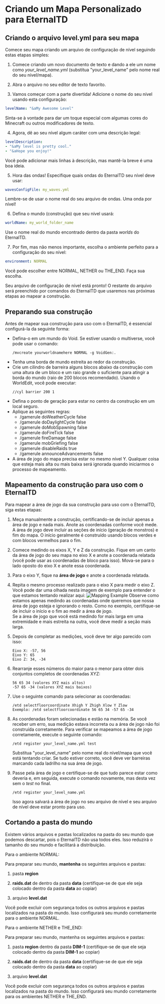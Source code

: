# Criando um Mapa Personalizado para EternalTD

## Criando o arquivo level.yml para seu mapa

Comece seu mapa criando um arquivo de configuração de nível seguindo estas etapas simples:

1. Comece criando um novo documento de texto e dando a ele um nome como *your_level_name.yml* (substitua "your_level_name" pelo nome real do seu nível/mapa).

2. Abra o arquivo no seu editor de texto favorito.

3. Vamos começar com a parte divertida! Adicione o nome do seu nível usando esta configuração:
```yaml
levelName: "&aMy Awesome Level"
```
Sinta-se à vontade para dar um toque especial com algumas cores do Minecraft ou outros modificadores de texto.

4. Agora, dê ao seu nível algum caráter com uma descrição legal:
```yaml
levelDescription:
- "&aMy level is pretty cool."
- "&aHope you enjoy!"
```
Você pode adicionar mais linhas à descrição, mas mantê-la breve é uma boa ideia.

5. Hora das ondas! Especifique quais ondas do EternalTD seu nível deve usar:
```yaml
wavesConfigFile: my_waves.yml
```
Lembre-se de usar o nome real do seu arquivo de ondas. Uma onda por nível!

6. Defina o mundo (construção) que seu nível usará:
```yaml
worldName: my_world_folder_name
```
Use o nome real do mundo encontrado dentro da pasta *worlds* do EternalTD.

7. Por fim, mas não menos importante, escolha o ambiente perfeito para a configuração do seu nível:
```yaml
environment: NORMAL
```
Você pode escolher entre NORMAL, NETHER ou THE_END. Faça sua escolha.

Seu arquivo de configuração de nível está pronto! O restante do arquivo será preenchido por comandos do EternalTD que usaremos nas próximas etapas ao mapear a construção.

## Preparando sua construção
Antes de mapear sua construção para uso com o EternalTD, é essencial configurá-la da seguinte forma:

- Defina-o em um mundo do Void. Se estiver usando o multiverse, você pode usar o comando:
  ```
  /mvcreate yourworldnamehere NORMAL -g VoidGen:.
  ```
- Tenha uma borda de mundo estreita ao redor da construção.
- Crie um cilindro de barreira alguns blocos abaixo da construção com uma altura de um bloco e um raio grande o suficiente para atingir a borda do mundo (raio de 200 blocos recomendado). Usando o WorldEdit, você pode executar:
  ```
  //cyl barrier 200 1
  ```
- Defina o ponto de geração para estar no centro da construção em um local seguro.
- Aplique as seguintes regras:
    - /gamerule doWeatherCycle false
    - /gamerule doDaylightCycle false
    - /gamerule doMobSpawning false
    - /gamerule doFireTick false
    - /gamerule fireDamage false
    - /gamerule mobGriefing false
    - /gamerule disableRaids true
    - /gamerule announceAdvancements false
- A área de jogo do mapa precisa estar no mesmo nível Y. Qualquer coisa que esteja mais alta ou mais baixa será ignorada quando iniciarmos o processo de mapeamento.

## Mapeamento da construção para uso com o EternalTD
Para mapear a área de jogo da sua construção para uso com o EternalTD, siga estas etapas:

1. Meça manualmente a construção, certificando-se de incluir apenas a área de jogo e nada mais. Anote as coordenadas conforme você mede.
<br>A área de jogo deve incluir as seções de início (geração de monstros) e fim do mapa. O início geralmente é construído usando blocos verdes e com blocos vermelhos para o fim.


2. Comece medindo os eixos X, Y e Z da construção. Fique em um canto da área de jogo do seu mapa no eixo X e anote a coordenada relatada (você pode usar as coordenadas de bloco para isso). Mova-se para o lado oposto do eixo X e anote essa coordenada.


3. Para o eixo Y, fique na **área de jogo** e anote a coordenada relatada.


4. Repita o mesmo processo realizado para o eixo X para medir o eixo Z. Você pode dar uma olhada nesta imagem de exemplo para entender o que estamos tentando realizar aqui:
   ![Mapping Example](https://i.imgur.com/IZfh2Nt.jpeg)
   Observe como estamos apenas medindo as coordenadas onde queremos que nossa área de jogo esteja e ignorando o resto. Como no exemplo, certifique-se de incluir o início e o fim ao medir a área de jogo. <br>Se a área de jogo que você está medindo for mais larga em uma extremidade e mais estreita na outra, você deve medir a seção mais larga.


5. Depois de completar as medições, você deve ter algo parecido com isso:
   ```
   Eixo X: -57, 56
   Eixo Y: 65
   Eixo Z: 34, -34
   ```

6. Rearranje esses números do maior para o menor para obter dois conjuntos completos de coordenadas XYZ:
   ```
   56 65 34 (valores XYZ mais altos)
   -57 65 -34 (valores XYZ mais baixos)
   ```

7. Use o seguinte comando para selecionar as coordenadas:
   ```
   /etd selectfloorcoordinate Xhigh Y Zhigh Xlow Y Zlow
   Exemplo: /etd selectfloorcoordinate 56 65 34 -57 65 -34
   ```

8. As coordenadas foram selecionadas e estão na memória. Se você receber um erro, sua medição estava incorreta ou a área de jogo não foi construída corretamente. Para verificar se mapeamos a área de jogo corretamente, execute o seguinte comando:
   ```
   /etd register your_level_name.yml test
   ```
   Substitua "your_level_name" pelo nome real do nível/mapa que você está tentando criar. Se tudo estiver correto, você deve ver barreiras marcando cada ladrilho na sua área de jogo.


9. Passe pela área de jogo e certifique-se de que tudo parece estar como deveria e, em seguida, execute o comando novamente, mas desta vez sem o *test* no final.
   ````
   /etd register your_level_name.yml
   ````
   Isso agora salvará a área de jogo no seu arquivo de nível e seu arquivo de nível deve estar pronto para uso.

## Cortando a pasta do mundo
Existem vários arquivos e pastas localizados na pasta do seu mundo que podemos descartar, pois o EternalTD não usa todos eles. Isso reduzirá o tamanho do seu mundo e facilitará a distribuição.

Para o ambiente NORMAL:

Para preparar seu mundo, **mantenha** os seguintes arquivos e pastas:

1.  pasta **region**


2.  **raids.dat** de dentro da pasta **data** (certifique-se de que ele seja colocado dentro da pasta **data** ao copiar)


3.  arquivo **level.dat**

Você pode excluir com segurança todos os outros arquivos e pastas localizados na pasta do mundo. Isso configurará seu mundo corretamente para o ambiente NORMAL.

Para o ambiente NETHER e THE_END:

Para preparar seu mundo, mantenha os seguintes arquivos e pastas:

1.  pasta **region** dentro da pasta **DIM-1** (certifique-se de que ele seja colocado dentro da pasta **DIM-1** ao copiar)


2.  **raids.dat** de dentro da pasta **data** (certifique-se de que ele seja colocado dentro da pasta **data** ao copiar)


3.  arquivo **level.dat**

Você pode excluir com segurança todos os outros arquivos e pastas localizados na pasta do mundo. Isso configurará seu mundo corretamente para os ambientes NETHER e THE_END.


